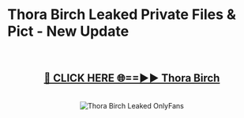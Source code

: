 # Thora Birch Leaked Private Files & Pict - New Update
<br>
<div align="center">
<h2><a href="https://mediafilles.blogspot.com/?title=Thora_Birch" rel="nofollow">🔴 CLICK HERE 🌐==►► Thora Birch</a></h2>
<br>
<a href="https://mediafilles.blogspot.com/?title=Thora_Birch" rel="nofollow" data-target="animated-image.originalLink"><img src="https://i.ibb.co.com/WyWwxjT/player-gif2.gif" alt="Thora Birch Leaked OnlyFans" style="max-width: 100%; display: inline-block;" data-target="animated-image.originalImage"></a>
</div>
<br>